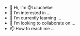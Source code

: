 - 👋 Hi, I’m @Luluchebe
- 👀 I’m interested in ...
- 🌱 I’m currently learning ...
- 💞️ I’m looking to collaborate on ...
- 📫 How to reach me ...

<!---
Luluchebe/Luluchebe is a ✨ special ✨ repository because its `README.md` (this file) appears on your GitHub profile.
You can click the Preview link to take a look at your changes.
--->
